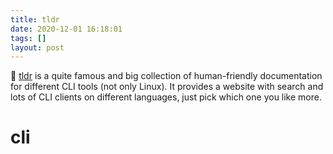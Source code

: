 ```yaml
---
title: tldr
date: 2020-12-01 16:18:01
tags: []
layout: post
---
```


🐚 [tldr](https://github.com/tldr-pages/tldr/) is a quite famous and big collection of human-friendly documentation for different CLI tools (not only Linux). It provides a website with search and lots of CLI clients on different languages, just pick which one you like more.

# cli
